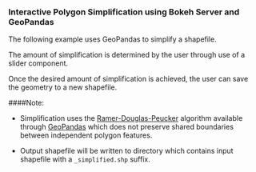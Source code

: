 ### Interactive Polygon Simplification using Bokeh Server and GeoPandas

The following example uses GeoPandas to simplify a shapefile.

The amount of simplification is determined by the user through use of a slider component.

Once the desired amount of simplification is achieved, the user can save the geometry to a new shapefile.

####Note:

- Simplification uses the [Ramer-Douglas-Peucker](https://en.wikipedia.org/wiki/Ramer%E2%80%93Douglas%E2%80%93Peucker_algorithm) algorithm available through [GeoPandas](http://geopandas.org) which does not preserve shared boundaries between independent polygon features.

- Output shapefile will be written to directory which contains input shapefile with a `_simplified.shp` suffix.
